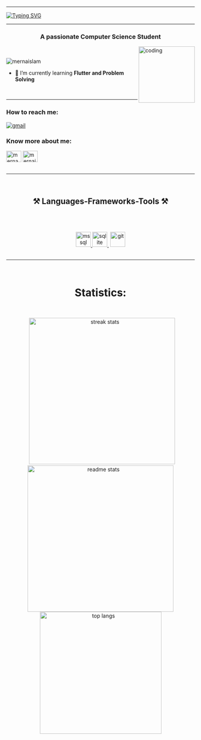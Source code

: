 <hr>

<a href="https://git.io/typing-svg"><img src="https://readme-typing-svg.demolab.com?font=Fira+Code&weight=500&size=50&pause=2000&center=true&vCenter=true&random=false&width=1200&height=100&lines=%E2%9C%A8+Welcome+to+Merna's+Github+%E2%9C%A8" alt="Typing SVG" /></a>
<hr>

<h3 align="center">A passionate Computer Science Student</h3>
<img align="right" width="150" src="https://cdnb.artstation.com/p/assets/images/images/028/991/999/original/anna-havrylyukh-.gif?1596125112" alt="coding" /> 


<br>
<p align="left"> <img src="https://komarev.com/ghpvc/?username=mernaislam&label=Profile%20views&color=0e75b6&style=flat" alt="mernaislam" /> </p>

- 🌱 I’m currently learning **Flutter and Problem Solving**


<br>
<hr>

<div> 
    <h3 align="left">How to reach me:</h3>
    <a href="mailto:mernaislam39@gmail.com"><img src="https://img.shields.io/badge/Gmail-333333?style=for-the-badge&logo=gmail&logoColor=red"  alt="gmail"/></a>
    <h3 align="left">Know more about me:</h3>
    <a href="https://www.linkedin.com/in/merna-islam-68868a236/" target="blank"><img align="center" src="https://raw.githubusercontent.com/rahuldkjain/github-profile-readme-generator/master/src/images/icons/Social/linked-in-alt.svg" alt="merna_islam" height="30" width="40" /></a>
    <a href="https://www.leetcode.com/mernaislam" target="blank">
    <img align="center" src="https://raw.githubusercontent.com/rahuldkjain/github-profile-readme-generator/master/src/images/icons/Social/leet-code.svg" alt="mernaislam" height="30" width="40" /></a>
</div>

<br>
<hr>
<br/>

<h2 align="center">⚒️ Languages-Frameworks-Tools ⚒️</h2>
<br/>
<div align="center">
    <img src="https://skillicons.dev/icons?i=,cpp,java,python,cs"  alt=""/><br>
    <br/>    
    <img src="https://skillicons.dev/icons?i=flutter,dart,firebase,html,css,javascript,django,spring,postman" alt="" />
    <br/>
    <br/>
    <a href="https://www.microsoft.com/en-us/sql-server" target="_blank" rel="noreferrer"> <img src="https://www.svgrepo.com/show/303229/microsoft-sql-server-logo.svg" alt="mssql" width="40" height="40"/> </a> 
    <a href="https://www.sqlite.org/" target="_blank" rel="noreferrer"> <img src="https://www.vectorlogo.zone/logos/sqlite/sqlite-icon.svg" alt="sqlite" width="40" height="40"/> </a>
    <img src="https://skillicons.dev/icons?i=github" alt="" />
    <a href="https://git-scm.com/" target="_blank" rel="noreferrer"> <img src="https://www.vectorlogo.zone/logos/git-scm/git-scm-icon.svg" alt="git" width="40" height="40"/> </a>
</div>

<br/>
<hr/>
<br/>

<h1 align="center">Statistics:</h1>
<br/>
<p align="center">&nbsp;
<img width=390 src="https://github-readme-streak-stats-salesp07.vercel.app/?user=mernaislam&count_private=true&theme=react&border_radius=10" alt="streak stats"/>
<br/>
<img width=390 src="https://github-readme-stats-salesp07.vercel.app/api?username=mernaislam&count_private=true&show_icons=true&theme=react&rank_icon=github&border_radius=10" alt="readme stats" />
<br/>
<img width=325 align="center" src="https://github-readme-stats-salesp07.vercel.app/api/top-langs/?username=mernaislam&langs_count=6&layout=compact&theme=react&border_radius=10&size_weight=0.5&count_weight=0.5&exclude_repo=github-readme-stats" alt="top langs" />
</p>

